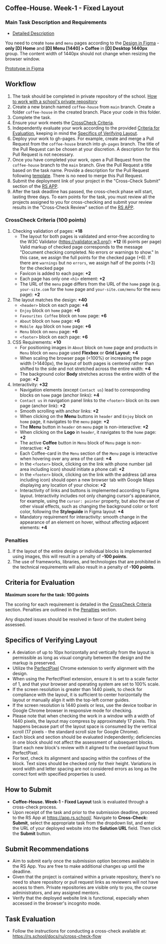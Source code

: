 ## Coffee-House. Week-1 - Fixed Layout

### Main Task Description and Requirements

- [Detailed Description](coffee-house.md)

You need to create `home` and `menu` pages according to the [Design in Figma](https://www.figma.com/file/SAoBmuOqTfguehdT4IFRxQ/Coffee-House?type=design&node-id=0-1&mode=design&t=qis81E9Ovgx47eVl-0) - **only \[D\] Home** and **\[D\] Menu \[1440\] > Coffee** in **\[D\] Desktop 1440px** group.
The content width of 1440px should not change when resizing the browser window.

[Prototype in Figma](https://www.figma.com/proto/SAoBmuOqTfguehdT4IFRxQ/Coffee-House?page-id=0%3A1&type=design&node-id=216-1349&viewport=875%2C385%2C0.03&t=rqlxorgzq8m3fnhO-1&scaling=min-zoom&starting-point-node-id=216%3A1349)

## Workflow

1. The task should be completed in private repository of the school. [How to work with a school's private repository](https://rs.school/docs/ru/private-repository)
2. Create a new branch named `coffee-house` from `main` branch. Create a folder `coffee-house` in the created branch. Place your code in this folder.
3. Complete the task.
4. Ensure your work meets the [CrossCheck Criteria](#crosscheck-criteria).
5. Independently evaluate your work according to the provided [Criteria for Evaluation](#criteria-for-evaluation), keeping in mind the [Specifics of Verifying Layout](#specifics-of-verifying-layout).
6. Deploy your work to gh-pages. For example, create and merge a Pull Request from the `coffee-house` branch into `gh-pages` branch. The title of the Pull Request can be chosen at your discretion. A description for this Pull Request is not necessary.
7. Once you have completed your work, open a Pull Request from the `coffee-house` branch to the `main` branch. Give the Pull Request a title based on the task name. Provide a description for the Pull Request following [template](https://rs.school/docs/ru/pull-request-review-process#требования-к-pull-request-pr).
   There is no need to merge this Pull Request.
8. Submit the deployment link of your project in the "Cross-Check Submit" section of the [RS APP](https://app.rs.school/).
9. After the task deadline has passed, the cross-check phase will start, lasting three days. To earn points for the task, you must review all the projects assigned to you for cross-checking and submit your review results in the "Cross-Check Review" section of the [RS APP](https://app.rs.school/).

### CrossCheck Criteria (100 points)

1. Checking validation of pages: **+18**
   - The layout for both pages is validated and error-free according to the W3C Validator (https://validator.w3.org/): **+12** (6 points per page)
     Valid markup of checked page corresponds to the message "Document checking completed. No errors or warnings to show." In this case, we assign the full points for the checked page (+6). If there are `warnings` but no `errors`, we assign half of the points (+3) for the checked page
   - Favicon is added to each page: **+2**
   - Each page has only one `<h1>` element: **+2**
   - The URL of the `menu` page differs from the URL of the `home` page (e.g. `your-site.com` for the `home` page and `your-site.com/menu` for the `menu` page): **+2**
2. The layout matches the design: **+40**
   - `<header>` block on each page: **+4**
   - `Enjoy` block on `home` page: **+6**
   - `Favourites Coffee` block on `home` page: **+6**
   - `About` block on `home` page: **+6**
   - `Mobile App` block on `home` page: **+6**
   - `Menu` block on `menu` page: **+6**
   - `<footer>` block on each page: **+6**
3. CSS Requirements: **+10**
   - For positioning images in `About` block on `home` page and products in `Menu` block on `menu` page used **Flexbox** or **Grid Layout**: **+4**
   - When scaling the browser page (<100%) or increasing the page width (>1440px), the layout of both pages is centered rather than shifted to the side and not stretched across the entire width: **+4**
   - The background color **Body** stretches across the entire width of the page: **+2**
4. Interactivity: **+32**
   - Navigation elements (except `Contact us`) lead to corresponding blocks on `home` page (anchor links): **+4**
   - `Contact us` in navigation panel links to the `<footer>` block on its own page (anchor link): **+2**
   - Smooth scrolling with anchor links: **+2**
   - When clicking on the **Menu** buttons in `header` and `Enjoy` block on `home` page, it navigates to the `menu` page: **+2**
   - The **Menu** button in `header` on `menu` page is non-interactive: **+2**
   - When clicking on the **Logo** in `header`, it navigates to the `home` page: **+2**
   - The active **Coffee** button in `Menu` block of `Menu` page is non-interactive: **+2**
   - Each Coffee-card in the `Menu` section of the `Menu` page is interactive when hovering over any area of the card: **+4**
   - In the `<footer>` block, clicking on the link with phone number (all area including icon) should initiate a phone call: **+2**
   - In the `<footer>` block, clicking on the link with the address (all area including icon) should open a new browser tab with Google Maps displaying any location of your choice: **+2**
   - Interactivity of links and buttons is implemented according to Figma layout. Interactivity includes not only changing cursor's appearance, for example, using the `cursor: pointer` property, but also the use of other visual effects, such as changing the background color or font color, following the **Styleguide** in Figma layout: **+4**
   - Mandatory requirement for interactivity: smooth change in the appearance of an element on hover, without affecting adjacent elements: **+4**

### Penalties

1. If the layout of the entire design or individual blocks is implemented using images, this will result in a penalty of **-100 points**.
2. The use of frameworks, libraries, and technologies that are prohibited in the technical requirements will also result in a penalty of **-100 points**.

## Criteria for Evaluation

**Maximum score for the task: 100 points**

The scoring for each requirement is detailed in the [CrossCheck Criteria](#crosscheck-criteria) section.
Penalties are outlined in the [Penalties](#penalties) section.

Any disputed issues should be resolved in favor of the student being assessed.

## Specifics of Verifying Layout

- A deviation of up to 10px horizontally and vertically from the layout is permissible as long as visual congruity between the design and the markup is preserved.
- Utilize the [PerfectPixel](https://chrome.google.com/webstore/detail/perfectpixel-by-welldonec/dkaagdgjmgdmbnecmcefdhjekcoceebi?hl=ru) Chrome extension to verify alignment with the design.
- When using the PerfectPixel extension, ensure it is set to a scale factor of 1, and that your browser and operating system are set to 100% scale.
- If the screen resolution is greater than 1440 pixels, to check for compliance with the layout, it is sufficient to center horizontally the layout or manually align it with the top-left corner guides.
- If the screen resolution is 1440 pixels or less, use the device toolbar in Google Chrome browser in responsive mode for checking.
- Please note that when checking the work in a window with a width of 1440 pixels, the layout may compress by approximately 17 pixels. This happens because part of the layout space is consumed by the vertical scroll (17 pixels - the standard scroll size for Google Chrome).
- Each block and section should be evaluated independently; deficiencies in one block should not affect the assessment of subsequent blocks. Start each new block's review with it aligned to the overlaid layout from PerfectPixel.
- For text, check its alignment and spacing within the confines of the block. Text sizes should be checked only for their height. Variations in word width and letter spacing are not considered errors as long as the correct font with specified properties is used.

## How to Submit

- **Coffee-House. Week-1 - Fixed Layout** task is evaluated through a cross-check process.
- Upon receipt of the task and prior to the submission deadline, proceed to the RS App at https://app.rs.school/. Navigate to **Cross-Check: Submit**, select the appropriate task from the dropdown list, and enter the URL of your deployed website into the **Solution URL** field. Then click the **Submit** button.

## Submit Recommendations

- Aim to submit early once the submission option becomes available in the RS App. You are free to make additional changes up until the deadline.
- Given that the project is contained within a private repository, there's no need to share repository or pull request links as reviewers will not have access to them. Private repositories are visible only to you, the course administrators, and any assigned mentors.
- Verify that the deployed website link is functional, especially when accessed in the browser's incognito mode.

## Task Evaluation

- Follow the instructions for conducting a cross-check available at: https://rs.school/docs/ru/cross-check-flow
